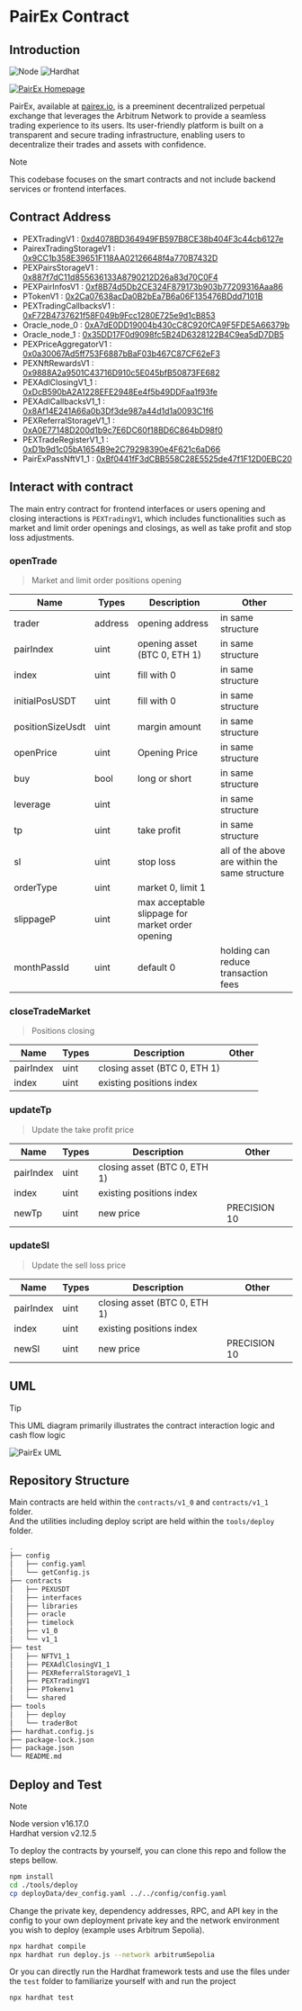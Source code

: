 # PairEx Contract

## Introduction

![Node](https://img.shields.io/badge/Node-v16.17.0-brightgreen)
![Hardhat](https://img.shields.io/badge/Hardhat-v2.12.5-yellow)

[![PairEx Homepage](/img/pairExHomepage.png)]((https://pairex.io/en-ww/))

PairEx, available at [pairex.io](https://pairex.io/en-ww/), is a preeminent decentralized perpetual exchange that leverages the Arbitrum Network to provide a seamless trading experience to its users. Its user-friendly platform is built on a transparent and secure trading infrastructure, enabling users to decentralize their trades and assets with confidence.

>[!NOTE]  
>This codebase focuses on the smart contracts and not include backend services or frontend interfaces.

## Contract Address

- PEXTradingV1 : [0xd4078BD364949FB597B8CE38b404F3c44cb6127e](https://arbiscan.io/address/0xd4078BD364949FB597B8CE38b404F3c44cb6127e)
- PairexTradingStorageV1 : [0x9CC1b358E39651F118AA02126648f4a770B7432D](https://arbiscan.io/address/0x9CC1b358E39651F118AA02126648f4a770B7432D)
- PEXPairsStorageV1 : [0x887f7dC11d855636133A8790212D26a83d70C0F4](https://arbiscan.io/address/0x887f7dC11d855636133A8790212D26a83d70C0F4)
- PEXPairInfosV1 : [0xf8B74d5Db2CE324F879173b903b77209316Aaa86](https://arbiscan.io/address/0xf8B74d5Db2CE324F879173b903b77209316Aaa86)
- PTokenV1 : [0x2Ca07638acDa0B2bEa7B6a06F135476BDdd7101B](https://arbiscan.io/address/0x2Ca07638acDa0B2bEa7B6a06F135476BDdd7101B)
- PEXTradingCallbacksV1 : [0xF72B4737621f58F049b9Fcc1280E725e9d1cB853](https://arbiscan.io/address/0xF72B4737621f58F049b9Fcc1280E725e9d1cB853)
- Oracle_node_0 : [0xA7dE0DD19004b430cC8C920fCA9F5FDE5A66379b](https://arbiscan.io/address/0xA7dE0DD19004b430cC8C920fCA9F5FDE5A66379b)
- Oracle_node_1 : [0x35DD17F0d9098fc5B24D6328122B4C9ea5dD7DB5](https://arbiscan.io/address/0x35DD17F0d9098fc5B24D6328122B4C9ea5dD7DB5)
- PEXPriceAggregatorV1 : [0x0a30067Ad5ff753F6887bBaF03b467C87CF62eF3](https://arbiscan.io/address/0x0a30067Ad5ff753F6887bBaF03b467C87CF62eF3)
- PEXNftRewardsV1 : [0x9888A2a9501C43716D910c5E045bfB50873FE682](https://arbiscan.io/address/0x9888A2a9501C43716D910c5E045bfB50873FE682)
- PEXAdlClosingV1_1 : [0xDcB590bA2A1228EFE2948Ee4f5b49DDFaa1f93fe](https://arbiscan.io/address/0xDcB590bA2A1228EFE2948Ee4f5b49DDFaa1f93fe)
- PEXAdlCallbacksV1_1 : [0x8Af14E241A66a0b3Df3de987a44d1d1a0093C1f6](https://arbiscan.io/address/0x8Af14E241A66a0b3Df3de987a44d1d1a0093C1f6)
- PEXReferralStorageV1_1 : [0xA0E77148D200d1b9c7E6DC60f18BD6C864bD98f0](https://arbiscan.io/address/0xA0E77148D200d1b9c7E6DC60f18BD6C864bD98f0)
- PEXTradeRegisterV1_1 : [0xD1b9d1c05bA1654B9e2C79298390e4F621c6aD66](https://arbiscan.io/address/0xD1b9d1c05bA1654B9e2C79298390e4F621c6aD66)
- PairExPassNftV1_1 : [0xBf0441fF3dCBB558C28E5525de47f1F12D0EBC20](https://arbiscan.io/address/0xBf0441fF3dCBB558C28E5525de47f1F12D0EBC20)

## Interact with contract

The main entry contract for frontend interfaces or users opening and closing interactions is `PEXTradingV1`, which includes functionalities such as market and limit order openings and closings, as well as take profit and stop loss adjustments.

### openTrade

> Market and limit order positions opening

| Name | Types | Description | Other |
| ---- | ----- | ----------- | ----- |
|trader|address|opening address|in same structure|
|pairIndex|uint|opening asset (BTC 0, ETH 1)|in same structure|
|index|uint|fill with 0|in same structure|
|initialPosUSDT|uint|fill with 0|in same structure|
|positionSizeUsdt|uint|margin amount|in same structure|
|openPrice|uint|Opening Price|in same structure|
|buy|bool|long or short|in same structure|
|leverage|uint| |in same structure|
|tp|uint|take profit| in same structure|
|sl|uint|stop loss|all of the above are within the same structure|
|orderType|uint|market 0, limit 1| |
|slippageP|uint|max acceptable slippage for market order opening|
|monthPassId|uint|default 0|holding can reduce transaction fees|

### closeTradeMarket

> Positions closing

| Name | Types | Description | Other |
| ---- | ----- | ----------- | ----- |
|pairIndex|uint|closing asset (BTC 0, ETH 1)| |
|index|uint|existing positions index| |

### updateTp

> Update the take profit price

| Name | Types | Description | Other |
| ---- | ----- | ----------- | ----- |
|pairIndex|uint|closing asset (BTC 0, ETH 1)| |
|index|uint|existing positions index| |
|newTp|uint|new price|PRECISION 10|

### updateSl

> Update the sell loss price

| Name | Types | Description | Other |
| ---- | ----- | ----------- | ----- |
|pairIndex|uint|closing asset (BTC 0, ETH 1)| |
|index|uint|existing positions index| |
|newSl|uint|new price|PRECISION 10|

## UML

>[!TIP]  
> This UML diagram primarily illustrates the contract interaction logic and cash flow logic

![PairEx UML](/img/UML.jpg)

## Repository Structure

Main contracts are held within the `contracts/v1_0` and `contracts/v1_1` folder.  
And the utilities including deploy script are held within the `tools/deploy` folder.

```markdown
.
├── config
│   ├── config.yaml
│   └── getConfig.js
├── contracts
│   ├── PEXUSDT
│   ├── interfaces
│   ├── libraries
│   ├── oracle
│   ├── timelock
│   ├── v1_0
│   └── v1_1
├── test
│   ├── NFTV1_1
│   ├── PEXAdlClosingV1_1
│   ├── PEXReferralStorageV1_1
│   ├── PEXTradingV1
│   ├── PTokenv1
│   └── shared
├── tools
│   ├── deploy
│   └── traderBot
├── hardhat.config.js
├── package-lock.json
├── package.json
└── README.md
```

## Deploy and Test

>[!NOTE]  
> Node    version v16.17.0  
> Hardhat version v2.12.5

To deploy the contracts by yourself, you can clone this repo and follow the steps bellow.

```bash
npm install
cd ./tools/deploy
cp deployData/dev_config.yaml ../../config/config.yaml
```

Change the private key, dependency addresses, RPC, and API key in the config to your own deployment private key and the network environment you wish to deploy (example uses Arbitrum Sepolia).

```bash
npx hardhat compile
npx hardhat run deploy.js --network arbitrumSepolia
```

Or you can directly run the Hardhat framework tests and use the files under the `test` folder to familiarize yourself with and run the project

```bash
npx hardhat test
```